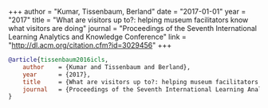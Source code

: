 +++
author = "Kumar, Tissenbaum, Berland"
date = "2017-01-01"
year = "2017"
title = "What are visitors up to?: helping museum facilitators know what visitors are doing"
journal = "Proceedings of the Seventh International Learning Analytics and Knowledge Conference"
link = "http://dl.acm.org/citation.cfm?id=3029456"
+++
```bibtex
@article{tissenbaum2016icls,
    author    = {Kumar and Tissenbaum and Berland},
    year      = {2017},
    title     = {What are visitors up to?: helping museum facilitators know what visitors are doing},
    journal   = {Proceedings of the Seventh International Learning Analytics and Knowledge Conference},
}
```
